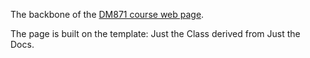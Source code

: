 The backbone of the [DM871 course web page](https://dm871.github.io).

The page is built on the template: Just the Class derived from Just the Docs.

